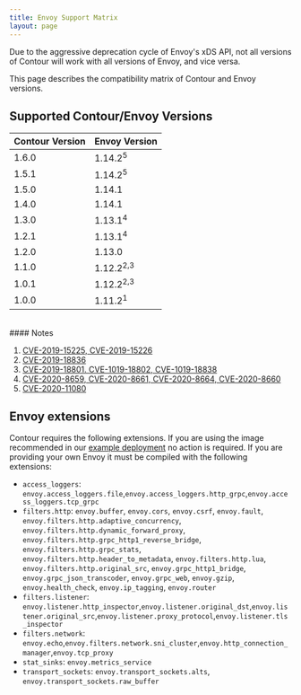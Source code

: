 ```yaml
---
title: Envoy Support Matrix
layout: page
---
```


Due to the aggressive deprecation cycle of Envoy's xDS API, not all versions of Contour will work with all versions of Envoy, and vice versa.

This page describes the compatibility matrix of Contour and Envoy versions.

## Supported Contour/Envoy Versions

| Contour Version | Envoy Version        |
| --------------- | :------------------- |
| 1.6.0           | 1.14.2<sup>5</sup>   |
| 1.5.1           | 1.14.2<sup>5</sup>   |
| 1.5.0           | 1.14.1               |
| 1.4.0           | 1.14.1               |
| 1.3.0           | 1.13.1<sup>4</sup>   |
| 1.2.1           | 1.13.1<sup>4</sup>   |
| 1.2.0           | 1.13.0               |
| 1.1.0           | 1.12.2<sup>2,3</sup> |
| 1.0.1           | 1.12.2<sup>2,3</sup> |
| 1.0.0           | 1.11.2<sup>1</sup>   |

<br>
#### Notes

1. [CVE-2019-15225, CVE-2019-15226][1]
2. [CVE-2019-18836][2]
3. [CVE-2019-18801. CVE-1019-18802, CVE-1019-18838][4]
4. [CVE-2020-8659, CVE-2020-8661, CVE-2020-8664, CVE-2020-8660][5]
5. [CVE-2020-11080][6]

## Envoy extensions

Contour requires the following extensions.
If you are using the image recommended in our [example deployment][3] no action is required.
If you are providing your own Envoy it must be compiled with the following extensions:

- `access_loggers`: `envoy.access_loggers.file`,`envoy.access_loggers.http_grpc`,`envoy.access_loggers.tcp_grpc`
- `filters.http`: `envoy.buffer`, `envoy.cors`, `envoy.csrf`, `envoy.fault`, `envoy.filters.http.adaptive_concurrency`, `envoy.filters.http.dynamic_forward_proxy`, `envoy.filters.http.grpc_http1_reverse_bridge`, `envoy.filters.http.grpc_stats`, `envoy.filters.http.header_to_metadata`, `envoy.filters.http.lua`, `envoy.filters.http.original_src`, `envoy.grpc_http1_bridge`, `envoy.grpc_json_transcoder`, `envoy.grpc_web`, `envoy.gzip`, `envoy.health_check`, `envoy.ip_tagging`, `envoy.router`
- `filters.listener`: `envoy.listener.http_inspector`,`envoy.listener.original_dst`,`envoy.listener.original_src`,`envoy.listener.proxy_protocol`,`envoy.listener.tls_inspector`
- `filters.network`: `envoy.echo`,`envoy.filters.network.sni_cluster`,`envoy.http_connection_manager`,`envoy.tcp_proxy`
- `stat_sinks`: `envoy.metrics_service`
- `transport_sockets`: `envoy.transport_sockets.alts`, `envoy.transport_sockets.raw_buffer`

[1]: https://groups.google.com/forum/#!topic/envoy-announce/Zo3ZEFuPWec
[2]: https://groups.google.com/d/msg/envoy-announce/3-8S992PUV4/t-egdelVDwAJ
[3]: {{site.github.repository_url}}/tree/{{site.github.latest_release.tag_name}}/examples/contour
[4]: https://groups.google.com/d/msg/envoy-announce/BjgUTDTKAu8/DTfMMSyCAgAJ
[5]: https://groups.google.com/forum/#!msg/envoy-announce/sVqmxy0un2s/8aq430xiHAAJ
[6]: https://groups.google.com/d/msg/envoy-announce/y4C7hXH6WrU/eRoMZ6WaAgAJ
